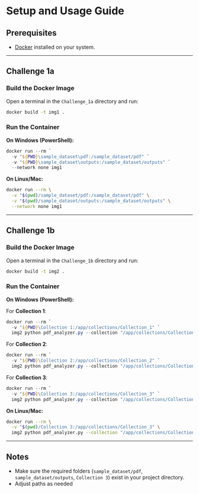 # Setup and Usage Guide

## Prerequisites

- [Docker](https://www.docker.com/get-started) installed on your system.

---

## Challenge 1a

### Build the Docker Image

Open a terminal in the `Challenge_1a` directory and run:

```sh
docker build -t img1 .
```

### Run the Container

**On Windows (PowerShell):**

```powershell
docker run --rm `
  -v "${PWD}\sample_dataset\pdf:/sample_dataset/pdf" `
  -v "${PWD}\sample_dataset\outputs:/sample_dataset/outputs" `
  --network none img1
```

**On Linux/Mac:**

```sh
docker run --rm \
  -v "$(pwd)/sample_dataset/pdf:/sample_dataset/pdf" \
  -v "$(pwd)/sample_dataset/outputs:/sample_dataset/outputs" \
  --network none img1
```

---

## Challenge 1b

### Build the Docker Image

Open a terminal in the `Challenge_1b` directory and run:

```sh
docker build -t img2 .
```

### Run the Container

**On Windows (PowerShell):**

For **Collection 1**:

```powershell
docker run --rm `
  -v "${PWD}\Collection 1:/app/collections/Collection_1" `
  img2 python pdf_analyzer.py --collection "/app/collections/Collection_1"
```

For **Collection 2**:

```powershell
docker run --rm `
  -v "${PWD}\Collection 2:/app/collections/Collection_2" `
  img2 python pdf_analyzer.py --collection "/app/collections/Collection_2"
```

For **Collection 3**:

```powershell
docker run --rm `
  -v "${PWD}\Collection 3:/app/collections/Collection_3" `
  img2 python pdf_analyzer.py --collection "/app/collections/Collection_3"
```

**On Linux/Mac:**

```sh
docker run --rm \
  -v "$(pwd)/Collection 3:/app/collections/Collection_3" \
  img2 python pdf_analyzer.py --collection "/app/collections/Collection_3"
```

---

## Notes

- Make sure the required folders (`sample_dataset/pdf`, `sample_dataset/outputs`, `Collection 3`) exist in your project directory.
- Adjust paths as needed
